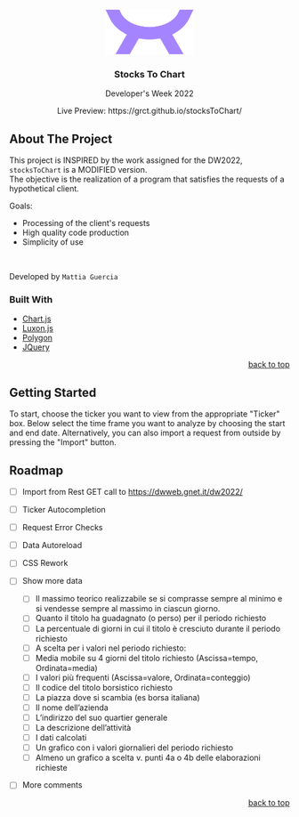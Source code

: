 <div id="top"></div>

<!-- PROJECT LOGO -->
<br />
<div align="center">
  <a href="https://grct.github.io/stocksToChart/">
    <img src="images/Logo.png" alt="Logo" width="158" height="80">
  </a>

  <h3 a
  <h3 align="center">Stocks To Chart</h3>
  <p align="center">Developer's Week 2022</p>
  <p align="center">Live Preview: https://grct.github.io/stocksToChart/</p>
</div>


<!-- ABOUT THE PROJECT -->
## About The Project

<!-- [![Product Name Screen Shot][product-screenshot]](https://example.com) -->
This project is INSPIRED by the work assigned for the DW2022, `stocksToChart` is a MODIFIED version.<br>
The objective is the realization of a program that satisfies the requests of a hypothetical client.<br>


Goals:
* Processing of the client's requests
* High quality code production
* Simplicity of use

<br>

Developed by `Mattia Guercia`




### Built With


* [Chart.js](https://www.chartjs.org)
* [Luxon.js](https://moment.github.io/luxon/#/)
* [Polygon](https://polygon.io)
* [JQuery](https://jquery.com)

<p align="right"><a href="#top">back to top</a></p>



<!-- GETTING STARTED -->
## Getting Started

To start, choose the ticker you want to view from the appropriate "Ticker" box.
Below select the time frame you want to analyze by choosing the start and end date.
Alternatively, you can also import a request from outside by pressing the "Import" button.


<!-- ROADMAP -->
## Roadmap

- [ ] Import from Rest GET call to https://dwweb.gnet.it/dw2022/ 
- [ ] Ticker Autocompletion
- [ ] Request Error Checks
- [ ] Data Autoreload
- [ ] CSS Rework
- [ ] Show more data
    - [ ] Il massimo teorico realizzabile se si comprasse sempre al minimo e si vendesse sempre al massimo in ciascun giorno.
    - [ ] Quanto il titolo ha guadagnato (o perso) per il periodo richiesto
    - [ ] La percentuale di giorni in cui il titolo è cresciuto durante il periodo richiesto
    - [ ] A scelta per i valori nel periodo richiesto:
    - [ ] Media mobile su 4 giorni del titolo richiesto (Ascissa=tempo, Ordinata=media)
    - [ ] I valori più frequenti (Ascissa=valore, Ordinata=conteggio)
    - [ ] Il codice del titolo borsistico richiesto 
    - [ ] La piazza dove si scambia (es borsa italiana)
    - [ ] Il nome dell’azienda
    - [ ] L’indirizzo del suo quartier generale
    - [ ] La descrizione dell’attività
    - [ ] I dati calcolati
    - [ ] Un grafico con i valori giornalieri del periodo richiesto
    - [ ] Almeno un grafico a scelta v. punti 4a o 4b delle elaborazioni richieste
- [ ] More comments


<p align="right"><a href="#top">back to top</a></p>


<!-- MARKDOWN LINKS & IMAGES -->
<!-- https://www.markdownguide.org/basic-syntax/#reference-style-links -->
[product-screenshot]: images/screenshot.png